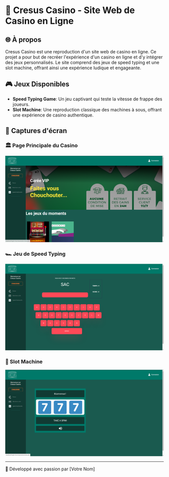 # 🎰 Cresus Casino - Site Web de Casino en Ligne

## 🌐 À propos
Cresus Casino est une reproduction d'un site web de casino en ligne. Ce projet a pour but de recréer l'expérience d'un casino en ligne et d'y intégrer des jeux personnalisés. Le site comprend des jeux de speed typing et une slot machine, offrant ainsi une expérience ludique et engageante.

## 🎮 Jeux Disponibles
- **Speed Typing Game**: Un jeu captivant qui teste la vitesse de frappe des joueurs.
- **Slot Machine**: Une reproduction classique des machines à sous, offrant une expérience de casino authentique.

## 📸 Captures d'écran
### 🏛️ Page Principale du Casino
![Page Principale du Casino](Casino.png)

### 🏎️ Jeu de Speed Typing
![Jeu de Speed Typing](CresusJeu2.png)

### 🍒 Slot Machine
![Slot Machine](CresusJeu1.png)


---

🎲 Développé avec passion par [Votre Nom]

